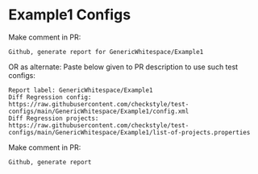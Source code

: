 # Example1 Configs
Make comment in PR:
```
Github, generate report for GenericWhitespace/Example1
```
OR as alternate:
Paste below given to PR description to use such test configs:
```
Report label: GenericWhitespace/Example1
Diff Regression config: https://raw.githubusercontent.com/checkstyle/test-configs/main/GenericWhitespace/Example1/config.xml
Diff Regression projects: https://raw.githubusercontent.com/checkstyle/test-configs/main/GenericWhitespace/Example1/list-of-projects.properties
```
Make comment in PR:
```
Github, generate report
```
